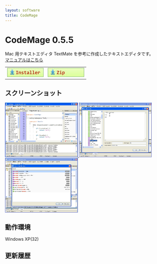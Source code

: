 ```yaml
---
layout: software
title: CodeMage
---
```


# CodeMage 0.5.5
Mac 用テキストエディタ TextMate を参考に作成したテキストエディタです。
<a href="{{ site.url }}/software_codemage_manual.html">マニュアルはこちら</a>

<table class="dl" cellpadding="0" cellspacing="0" border="0">
	<tr>
		<td>
			<a href="http://bit.ly/1V3Whuk" target="_blank" onclick="ga('send','pageview',{'page':'/downloads/CodeMageSetup','Title':'CodeMageSetup'});">
				<img src="/assets/img/download_exe.jpg" />
			</a>
		</td>
		<td>
			<a href="http://bit.ly/1OvmyVX" target="_blank" onclick="ga('send','pageview',{'page':'/downloads/CodeMage','Title':'CodeMage'});">
				<img src="/assets/img/download_zip.jpg" />
			</a>
		</td>
	</tr>
</table>

## スクリーンショット
<div class="snap">
	<a class="fancybox" rel="group" href="/assets/img/CodeMage_snap01.jpg">
		<img src="/assets/img/CodeMage_snap01.jpg" width="240" height="180" alt="snap01" border="0" />
	</a>
	<a class="fancybox" rel="group" href="/assets/img/CodeMage_snap02.jpg">
		<img src="/assets/img/CodeMage_snap02.jpg" width="240" height="180" alt="snap02" border="0" />
	</a>
	<a class="fancybox" rel="group" href="/assets/img/CodeMage_snap03.jpg">
		<img src="/assets/img/CodeMage_snap03.jpg" width="240" height="180" alt="snap03" border="0" />
	</a>
	<br class="clear" />
</div>


## 動作環境
Windows XP(32)

## 更新履歴

